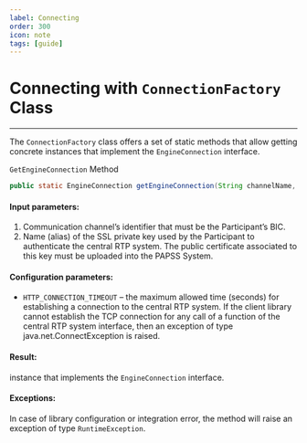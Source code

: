```yaml
---
label: Connecting
order: 300
icon: note
tags: [guide]
---
```

# Connecting with `ConnectionFactory` Class

---

The `ConnectionFactory` class offers a set of static methods that allow getting concrete instances that implement the `EngineConnection` interface.

`GetEngineConnection` Method
```java
public static EngineConnection getEngineConnection(String channelName, String sslKeyAlias);
```

#### Input parameters:
1. Communication channel’s identifier that must be the Participant’s BIC.
2. Name (alias) of the SSL private key used by the Participant to authenticate the central RTP system. The public certificate associated to this key must be uploaded into the PAPSS System.

#### Configuration parameters:
- `HTTP_CONNECTION_TIMEOUT` – the maximum allowed time (seconds) for establishing a connection to the central RTP system. If the client library cannot establish the TCP connection for any call of a function of the central RTP system interface, then an exception of type java.net.ConnectException is raised.

#### Result: 
instance that implements the `EngineConnection` interface.

#### Exceptions: 
In case of library configuration or integration error, the method will raise an exception of type `RuntimeException`.